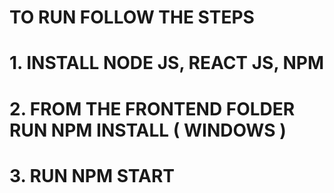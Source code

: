# TO RUN FOLLOW THE STEPS

# 1. INSTALL NODE JS, REACT JS, NPM

# 2. FROM THE FRONTEND FOLDER RUN NPM INSTALL ( WINDOWS )

# 3. RUN NPM START
